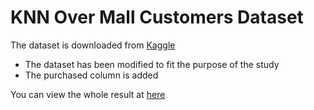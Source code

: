 # KNN Over Mall Customers Dataset

The dataset is downloaded from [Kaggle](https://www.kaggle.com/datasets/vjchoudhary7/customer-segmentation-tutorial-in-python)

- The dataset has been modified to fit the purpose of the study
- The purchased column is added  

You can view the whole result at [here]()
